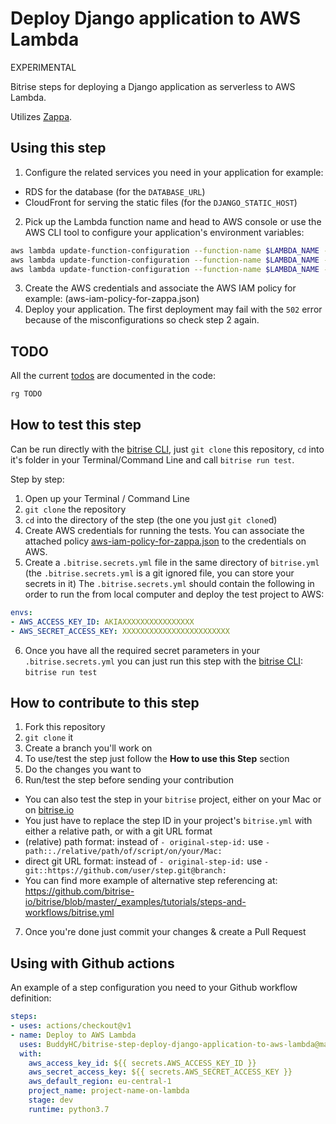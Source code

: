 # Deploy Django application to AWS Lambda

EXPERIMENTAL

Bitrise steps for deploying a Django application as serverless to AWS Lambda.

Utilizes [Zappa](https://pypi.org/project/zappa/).

## Using this step

1. Configure the related services you need in your application for example:
  * RDS for the database (for the `DATABASE_URL`)
  * CloudFront for serving the static files (for the `DJANGO_STATIC_HOST`)
2. Pick up the Lambda function name and head to AWS console or use the AWS CLI tool to configure your application's environment variables:
```bash
aws lambda update-function-configuration --function-name $LAMBDA_NAME --environment Variables={SECRET_KEY=xxx}
aws lambda update-function-configuration --function-name $LAMBDA_NAME --environment Variables={DATABASE_URL=xxx}
aws lambda update-function-configuration --function-name $LAMBDA_NAME --environment Variables={DJANGO_STATIC_HOST=xxx}
```
3. Create the AWS credentials and associate the AWS IAM policy for example: (aws-iam-policy-for-zappa.json)
4. Deploy your application. The first deployment may fail with the `502` error because of the misconfigurations so check step 2 again.

## TODO

All the current [todos](../../search?q=TODO&unscoped_q=TODO) are documented in the code:

```bash
rg TODO
```


## How to test this step

Can be run directly with the [bitrise CLI](https://github.com/bitrise-io/bitrise),
just `git clone` this repository, `cd` into it's folder in your Terminal/Command Line
and call `bitrise run test`.

Step by step:

1. Open up your Terminal / Command Line
2. `git clone` the repository
3. `cd` into the directory of the step (the one you just `git clone`d)
4. Create AWS credentials for running the tests. You can associate the attached policy [aws-iam-policy-for-zappa.json](aws-iam-policy-for-zappa.json) to the credentials on AWS.
5. Create a `.bitrise.secrets.yml` file in the same directory of `bitrise.yml`
   (the `.bitrise.secrets.yml` is a git ignored file, you can store your secrets in it)
   The `.bitrise.secrets.yml` should contain the following in order to run the from local computer and deploy the test project to AWS:
  ```yaml
  envs:
  - AWS_ACCESS_KEY_ID: AKIAXXXXXXXXXXXXXXXX
  - AWS_SECRET_ACCESS_KEY: XXXXXXXXXXXXXXXXXXXXXXXX
  ```
6. Once you have all the required secret parameters in your `.bitrise.secrets.yml` you can just run this step with the [bitrise CLI](https://github.com/bitrise-io/bitrise): `bitrise run test`

## How to contribute to this step

1. Fork this repository
2. `git clone` it
3. Create a branch you'll work on
4. To use/test the step just follow the **How to use this Step** section
5. Do the changes you want to
6. Run/test the step before sending your contribution
  * You can also test the step in your `bitrise` project, either on your Mac or on [bitrise.io](https://www.bitrise.io)
  * You just have to replace the step ID in your project's `bitrise.yml` with either a relative path, or with a git URL format
  * (relative) path format: instead of `- original-step-id:` use `- path::./relative/path/of/script/on/your/Mac:`
  * direct git URL format: instead of `- original-step-id:` use `- git::https://github.com/user/step.git@branch:`
  * You can find more example of alternative step referencing at: https://github.com/bitrise-io/bitrise/blob/master/_examples/tutorials/steps-and-workflows/bitrise.yml
7. Once you're done just commit your changes & create a Pull Request


## Using with Github actions

An example of a step configuration you need to your Github workflow definition:

```yaml
steps:
- uses: actions/checkout@v1
- name: Deploy to AWS Lambda
  uses: BuddyHC/bitrise-step-deploy-django-application-to-aws-lambda@master
  with:
    aws_access_key_id: ${{ secrets.AWS_ACCESS_KEY_ID }}
    aws_secret_access_key: ${{ secrets.AWS_SECRET_ACCESS_KEY }}
    aws_default_region: eu-central-1
    project_name: project-name-on-lambda
    stage: dev
    runtime: python3.7
```